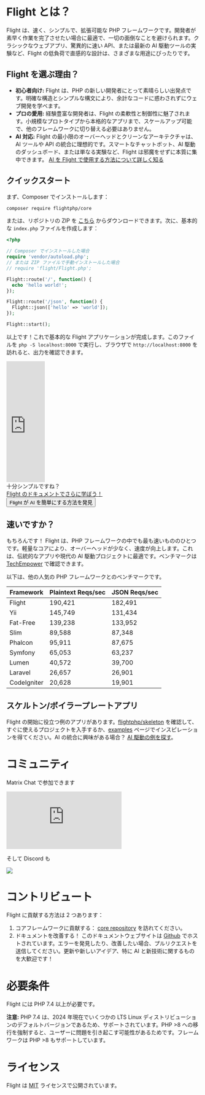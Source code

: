 # Flight とは？

Flight は、速く、シンプルで、拡張可能な PHP フレームワークです。開発者が素早く作業を完了させたい場合に最適で、一切の面倒なことを避けられます。クラシックなウェブアプリ、驚異的に速い API、または最新の AI 駆動ツールの実験など、Flight の低負荷で直感的な設計は、さまざまな用途にぴったりです。

## Flight を選ぶ理由？

- **初心者向け:** Flight は、PHP の新しい開発者にとって素晴らしい出発点です。明確な構造とシンプルな構文により、余計なコードに惑わされずにウェブ開発を学べます。
- **プロの愛用:** 経験豊富な開発者は、Flight の柔軟性と制御性に魅了されます。小規模なプロトタイプから本格的なアプリまで、スケールアップ可能で、他のフレームワークに切り替える必要はありません。
- **AI 対応:** Flight の最小限のオーバーヘッドとクリーンなアーキテクチャは、AI ツールや API の統合に理想的です。スマートなチャットボット、AI 駆動のダッシュボード、または単なる実験など、Flight は邪魔をせずに本質に集中できます。 [AI を Flight で使用する方法について詳しく知る](/learn/ai)

## クイックスタート

まず、Composer でインストールします：

```bash
composer require flightphp/core
```

または、リポジトリの ZIP を [こちら](https://github.com/flightphp/core) からダウンロードできます。次に、基本的な `index.php` ファイルを作成します：

```php
<?php

// Composer でインストールした場合
require 'vendor/autoload.php';
// または ZIP ファイルで手動インストールした場合
// require 'flight/Flight.php';

Flight::route('/', function() {
  echo 'hello world!';
});

Flight::route('/json', function() {
  Flight::json(['hello' => 'world']);
});

Flight::start();
```

以上です！これで基本的な Flight アプリケーションが完成します。このファイルを `php -S localhost:8000` で実行し、ブラウザで `http://localhost:8000` を訪れると、出力を確認できます。

<div class="flight-block-video">
  <div class="row">
    <div class="col-12 col-md-6 position-relative video-wrapper">
      <iframe class="video-bg" width="100vw" height="315" src="https://www.youtube.com/embed/VCztp1QLC2c?si=W3fSWEKmoCIlC7Z5" title="YouTube video player" frameborder="0" allow="accelerometer; autoplay; clipboard-write; encrypted-media; gyroscope; picture-in-picture; web-share" allowfullscreen></iframe>
    </div>
    <div class="col-12 col-md-6 text-center mt-5 pt-5">
      <span class="fligth-title-video">十分シンプルですね？</span>
      <br>
      <a href="https://docs.flightphp.com/learn">Flight のドキュメントでさらに学ぼう！</a>
      <br>
      <button href="/learn/ai" class="btn btn-primary mt-3">Flight が AI を簡単にする方法を発見</button>
    </div>
  </div>
</div>

## 速いですか？

もちろんです！ Flight は、PHP フレームワークの中でも最も速いもののひとつです。軽量なコアにより、オーバーヘッドが少なく、速度が向上します。これは、伝統的なアプリや現代の AI 駆動プロジェクトに最適です。ベンチマークは [TechEmpower](https://www.techempower.com/benchmarks/#section=data-r18&hw=ph&test=frameworks) で確認できます。

以下は、他の人気の PHP フレームワークとのベンチマークです。

| Framework | Plaintext Reqs/sec | JSON Reqs/sec |
| --------- | ------------ | ------------ |
| Flight      | 190,421    | 182,491 |
| Yii         | 145,749    | 131,434 |
| Fat-Free    | 139,238    | 133,952 |
| Slim        | 89,588     | 87,348  |
| Phalcon     | 95,911     | 87,675  |
| Symfony     | 65,053     | 63,237  |
| Lumen       | 40,572     | 39,700  |
| Laravel     | 26,657     | 26,901  |
| CodeIgniter | 20,628     | 19,901  |

## スケルトン/ボイラープレートアプリ

Flight の開始に役立つ例のアプリがあります。[flightphp/skeleton](https://github.com/flightphp/skeleton) を確認して、すぐに使えるプロジェクトを入手するか、[examples](examples) ページでインスピレーションを得てください。AI の統合に興味がある場合？ [AI 駆動の例を探す](/learn/ai)。

# コミュニティ

Matrix Chat で参加できます

[![Matrix](https://img.shields.io/matrix/flight-php-framework%3Amatrix.org?server_fqdn=matrix.org&style=social&logo=matrix)](https://matrix.to/#/#flight-php-framework:matrix.org)

そして Discord も

[![](https://dcbadge.limes.pink/api/server/https://discord.gg/Ysr4zqHfbX)](https://discord.gg/Ysr4zqHfbX)

# コントリビュート

Flight に貢献する方法は 2 つあります：

1. コアフレームワークに貢献する： [core repository](https://github.com/flightphp/core) を訪れてください。
2. ドキュメントを改善する！ このドキュメントウェブサイトは [Github](https://github.com/flightphp/docs) でホストされています。エラーを発見したり、改善したい場合、プルリクエストを送信してください。更新や新しいアイデア、特に AI と新技術に関するものを大歓迎です！

# 必要条件

Flight には PHP 7.4 以上が必要です。

**注意:** PHP 7.4 は、2024 年現在でいくつかの LTS Linux ディストリビューションのデフォルトバージョンであるため、サポートされています。PHP >8 への移行を強制すると、ユーザーに問題を引き起こす可能性があるためです。フレームワークは PHP >8 もサポートしています。

# ライセンス

Flight は [MIT](https://github.com/flightphp/core/blob/master/LICENSE) ライセンスで公開されています。